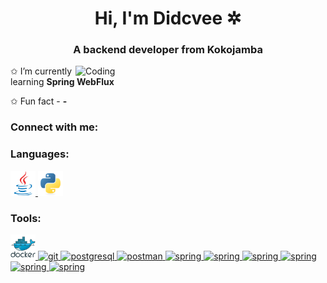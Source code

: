 <h1 align="center">Hi, I'm Didcvee ✲</h1>
<h3 align="center">A backend developer from Kokojamba</h3>
<img align="right" alt="Coding" width="400" src="https://i.pinimg.com/originals/9c/8c/db/9c8cdbb2bd7b637edd5b3a767b74153a.gif">

 ✩ I’m currently learning **Spring WebFlux**

 ✩ Fun fact - **-** 

<h3 align="left">Connect with me: </h3>
<p align="left" >
</p>

<h3 align="left">Languages:</h3>
<p align="left"> <a href="https://www.java.com" target="_blank" rel="noreferrer"> <img src="https://raw.githubusercontent.com/devicons/devicon/master/icons/java/java-original.svg" alt="java" width="40" height="40"/> </a> <a href="https://www.python.org" target="_blank" rel="noreferrer"> <img src="https://raw.githubusercontent.com/devicons/devicon/master/icons/python/python-original.svg" alt="python" width="40" height="40"/> </a> </p>
<h3 align="left">Tools:</h3>
<p align="left"> <a href="https://www.docker.com/" target="_blank" rel="noreferrer"> <img src="https://raw.githubusercontent.com/devicons/devicon/master/icons/docker/docker-original-wordmark.svg" alt="docker" width="40" height="40"/> </a> <a href="https://git-scm.com/" target="_blank" rel="noreferrer"> <img src="https://www.vectorlogo.zone/logos/git-scm/git-scm-icon.svg" alt="git" width="40" height="40"/> </a> <a href="https://www.svgrepo.com/show/439268/postgresql.svg" target="_blank" rel="noreferrer"> <img src="https://www.svgrepo.com/show/439268/postgresql.svg" alt="postgresql" width="40" height="40"/> </a> <a href="https://postman.com" target="_blank" rel="noreferrer"> <img src="https://www.vectorlogo.zone/logos/getpostman/getpostman-icon.svg" alt="postman" width="40" height="40"/> </a> <a href="https://spring.io/" target="_blank" rel="noreferrer"> <img src="https://www.vectorlogo.zone/logos/springio/springio-icon.svg" alt="spring" width="40" height="40"/> </a> <a href="https://spring.io/" target="_blank" rel="noreferrer"> <img src="https://avatars.githubusercontent.com/u/13393021?v=4" alt="spring" width="40" height="40"/> </a> <a href="https://spring.io/" target="_blank" rel="noreferrer"> <img src="https://avatars.githubusercontent.com/u/438548?s=200&v=4" alt="spring" width="40" height="40"/> </a> <a href="https://spring.io/" target="_blank" rel="noreferrer"> <img src="https://www.svgrepo.com/show/439231/mongodb.svg" alt="spring" width="40" height="40"/> </a> <a href="https://spring.io/" target="_blank" rel="noreferrer"> <img src="https://icon.icepanel.io/Technology/svg/Apache-Kafka.svg" alt="spring" width="40" height="40"/> </a> <a href="https://spring.io/" target="_blank" rel="noreferrer"> <img src="https://www.vectorlogo.zone/logos/debeziumio/debeziumio-icon.svg" alt="spring" width="40" height="40"/> </a></p>



